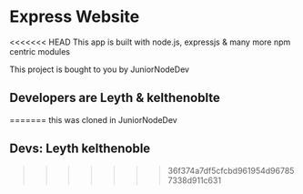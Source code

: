 # Express Website

<<<<<<< HEAD
This app is built with node.js, expressjs & many more npm centric modules

This project is bought to you by JuniorNodeDev

## Developers are Leyth & kelthenoblte
=======
this was cloned in JuniorNodeDev
## Devs: Leyth kelthenoble
>>>>>>> 36f374a7df5cfcbd961954d967857338d911c631
